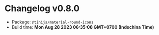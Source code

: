 # Changelog v0.8.0

- Package: `@tinijs/material-round-icons`
- Build time: **Mon Aug 28 2023 06:35:08 GMT+0700 (Indochina Time)**


